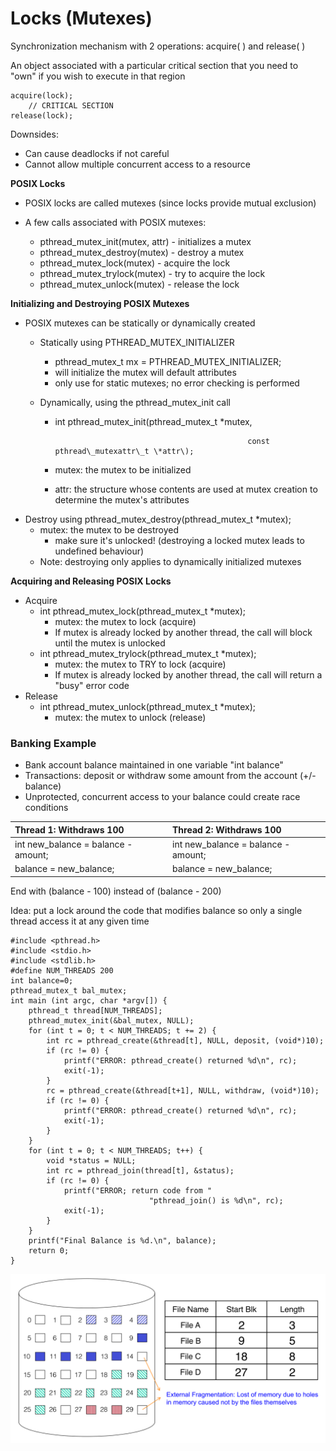 # Locks \(Mutexes\)

Synchronization mechanism with 2 operations: acquire\( \) and release\( \)

An object associated with a particular critical section that you need to "own" if you wish to execute in that region

```text
acquire(lock);
    // CRITICAL SECTION
release(lock);
```

Downsides:

* Can cause deadlocks if not careful
* Cannot allow multiple concurrent access to a resource

**POSIX Locks**

* POSIX locks are called mutexes \(since locks provide mutual exclusion\)
* A few calls associated with POSIX mutexes:

  * pthread\_mutex\_init\(mutex, attr\) - initializes a mutex
  * pthread\_mutex\_destroy\(mutex\) - destroy a mutex
  * pthread\_mutex\_lock\(mutex\) - acquire the lock
  * pthread\_mutex\_trylock\(mutex\) - try to acquire the lock
  * pthread\_mutex\_unlock\(mutex\) - release the lock

**Initializing and Destroying POSIX Mutexes**

* POSIX mutexes can be statically or dynamically created
  * Statically using PTHREAD\_MUTEX\_INITIALIZER
    * pthread\_mutex\_t mx = PTHREAD\_MUTEX\_INITIALIZER;
    * will initialize the mutex will default attributes
    * only use for static mutexes; no error checking is performed
  * Dynamically, using the pthread\_mutex\_init call

    * int pthread\_mutex\_init\(pthread\_mutex\_t \*mutex,

                                                     const pthread\_mutexattr\_t \*attr\);

    * mutex: the mutex to be initialized
    * attr: the structure whose contents are used at mutex creation to determine the mutex's attributes
* Destroy using pthread\_mutex\_destroy\(pthread\_mutex\_t \*mutex\);
  * mutex: the mutex to be destroyed
    * make sure it's unlocked! \(destroying a locked mutex leads to undefined behaviour\)
  * Note: destroying only applies to dynamically initialized mutexes

**Acquiring and Releasing POSIX Locks**

* Acquire 
  * int pthread\_mutex\_lock\(pthread\_mutex\_t \*mutex\);
    * mutex: the mutex to lock \(acquire\)
    * If mutex is already locked by another thread, the call will block until the mutex is unlocked
  * int pthread\_mutex\_trylock\(pthread\_mutex\_t \*mutex\);
    * mutex: the mutex to TRY to lock \(acquire\)
    * If mutex is already locked by another thread, the call will return a "busy" error code
* Release
  * int pthread\_mutex\_unlock\(pthread\_mutex\_t \*mutex\);
    * mutex: the mutex to unlock \(release\)

### Banking Example

* Bank account balance maintained in one variable "int balance"
* Transactions: deposit or withdraw some amount from the account \(+/- balance\)
* Unprotected, concurrent access to your balance could create race conditions

| Thread 1: Withdraws 100 | Thread 2: Withdraws 100 |
| :--- | :--- |
| int new\_balance = balance - amount; | int new\_balance = balance - amount; |
| balance = new\_balance; | balance = new\_balance; |

End with \(balance - 100\) instead of \(balance - 200\)

Idea: put a lock around the code that modifies balance so only a single thread access it at any given time

```text
#include <pthread.h>
#include <stdio.h>
#include <stdlib.h>
#define NUM_THREADS 200
int balance=0;
pthread_mutex_t bal_mutex;
int main (int argc, char *argv[]) {
    pthread_t thread[NUM_THREADS];
    pthread_mutex_init(&bal_mutex, NULL);
    for (int t = 0; t < NUM_THREADS; t += 2) {
        int rc = pthread_create(&thread[t], NULL, deposit, (void*)10); 
        if (rc != 0) {
            printf("ERROR: pthread_create() returned %d\n", rc);
            exit(-1);
        }
        rc = pthread_create(&thread[t+1], NULL, withdraw, (void*)10); 
        if (rc != 0) {
            printf("ERROR: pthread_create() returned %d\n", rc);
            exit(-1);
        }
    }
    for (int t = 0; t < NUM_THREADS; t++) {
        void *status = NULL;
        int rc = pthread_join(thread[t], &status);
        if (rc != 0) {
            printf("ERROR; return code from "
                               "pthread_join() is %d\n", rc);
            exit(-1);
        }
    }
    printf("Final Balance is %d.\n", balance);
    return 0;
}
```

![](../.gitbook/assets/image%20%2814%29.png)

